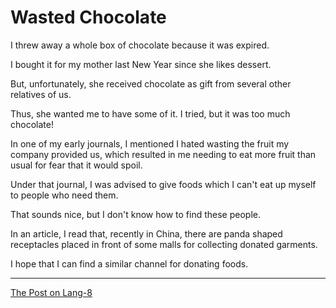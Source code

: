 # Wasted Chocolate

I threw away a whole box of chocolate because it was expired.

I bought it for my mother last New Year since she likes dessert.

But, unfortunately, she received chocolate as gift from several other relatives of us.

Thus, she wanted me to have some of it. I tried, but it was too much chocolate!

In one of my early journals, I mentioned I hated wasting the fruit my company provided us, which resulted in me needing to eat more fruit than usual for fear that it would spoil.

Under that journal, I was advised to give foods which I can't eat up myself to people who need them.

That sounds nice, but I don't know how to find these people.

In an article, I read that, recently in China, there are panda shaped receptacles placed in front of some malls for collecting donated garments.

I hope that I can find a similar channel for donating foods.

---

[The Post on Lang-8](http://lang-8.com/1358180/journals/75383854618960426103825263981175351075)
